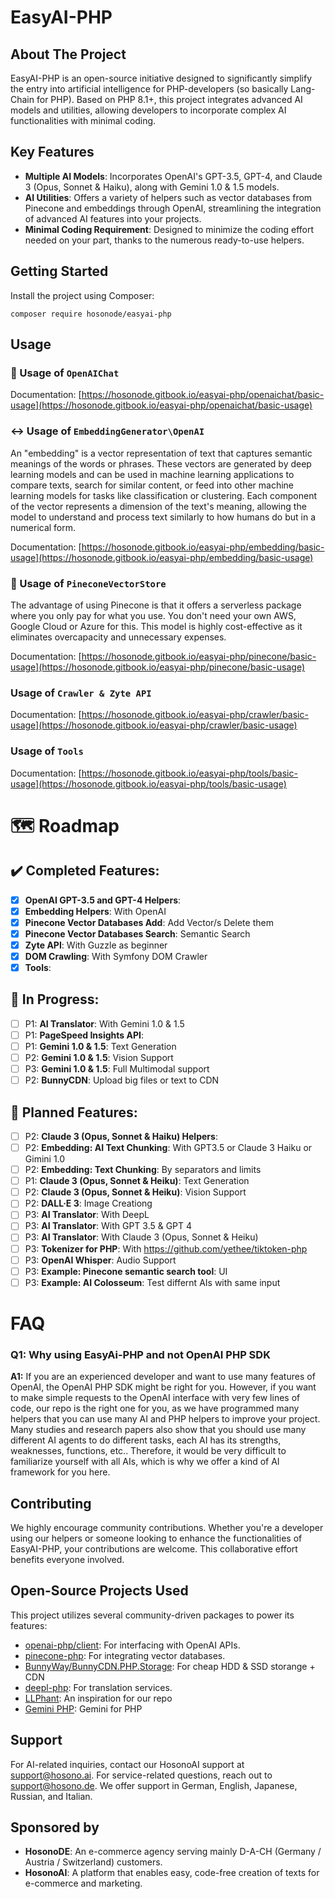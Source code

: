 EasyAI-PHP
==========

About The Project
-----------------

EasyAI-PHP is an open-source initiative designed to significantly simplify the entry into artificial intelligence for PHP-developers (so basically Lang-Chain for PHP). Based on PHP 8.1+, this project integrates advanced AI models and utilities, allowing developers to incorporate complex AI functionalities with minimal coding.

Key Features
------------

*   **Multiple AI Models**: Incorporates OpenAI's GPT-3.5, GPT-4, and Claude 3 (Opus, Sonnet & Haiku), along with Gemini 1.0 & 1.5 models.
*   **AI Utilities**: Offers a variety of helpers such as vector databases from Pinecone and embeddings through OpenAI, streamlining the integration of advanced AI features into your projects.
*   **Minimal Coding Requirement**: Designed to minimize the coding effort needed on your part, thanks to the numerous ready-to-use helpers.

Getting Started
---------------

Install the project using Composer:
```
composer require hosonode/easyai-php
```

Usage
---------------

### :speech_balloon: Usage of `OpenAIChat`

Documentation: [https://hosonode.gitbook.io/easyai-php/openaichat/basic-usage](https://hosonode.gitbook.io/easyai-php/openaichat/basic-usage)

### :left_right_arrow: Usage of `EmbeddingGenerator\OpenAI`
An "embedding" is a vector representation of text that captures semantic meanings of the words or phrases. These vectors are generated by deep learning models and can be used in machine learning applications to compare texts, search for similar content, or feed into other machine learning models for tasks like classification or clustering. Each component of the vector represents a dimension of the text's meaning, allowing the model to understand and process text similarly to how humans do but in a numerical form.

Documentation: [https://hosonode.gitbook.io/easyai-php/embedding/basic-usage](https://hosonode.gitbook.io/easyai-php/embedding/basic-usage)

### :open_file_folder: Usage of `PineconeVectorStore`
The advantage of using Pinecone is that it offers a serverless package where you only pay for what you use. You don't need your own AWS, Google Cloud or Azure for this. This model is highly cost-effective as it eliminates overcapacity and unnecessary expenses.

Documentation: [https://hosonode.gitbook.io/easyai-php/pinecone/basic-usage](https://hosonode.gitbook.io/easyai-php/pinecone/basic-usage)

### Usage of `Crawler & Zyte API`

Documentation: [https://hosonode.gitbook.io/easyai-php/crawler/basic-usage](https://hosonode.gitbook.io/easyai-php/crawler/basic-usage)

### Usage of `Tools`

Documentation: [https://hosonode.gitbook.io/easyai-php/tools/basic-usage](https://hosonode.gitbook.io/easyai-php/tools/basic-usage)

:world_map: Roadmap
=======

:heavy_check_mark: Completed Features:
------------------

- [x] **OpenAI GPT-3.5 and GPT-4 Helpers**:
- [x] **Embedding Helpers**: With OpenAI
- [x] **Pinecone Vector Databases Add**: Add Vector/s Delete them
- [x] **Pinecone Vector Databases Search**: Semantic Search
- [x] **Zyte API**: With Guzzle as beginner
- [x] **DOM Crawling**: With Symfony DOM Crawler
- [x] **Tools**:

:construction: In Progress:
-----------
- [ ] P1: **AI Translator**: With Gemini 1.0 & 1.5
- [ ] P1: **PageSpeed Insights API**:
- [ ] P1: **Gemini 1.0 & 1.5**: Text Generation
- [ ] P2: **Gemini 1.0 & 1.5**: Vision Support
- [ ] P3: **Gemini 1.0 & 1.5**: Full Multimodal support
- [ ] P2: **BunnyCDN**: Upload big files or text to CDN

:rocket: Planned Features:
----------------
- [ ] P2: **Claude 3 (Opus, Sonnet & Haiku) Helpers**:
- [ ] P2: **Embedding: AI Text Chunking**: With GPT3.5 or Claude 3 Haiku or Gimini 1.0
- [ ] P2: **Embedding: Text Chunking**: By separators and limits
- [ ] P1: **Claude 3 (Opus, Sonnet & Heiku)**: Text Generation
- [ ] P2: **Claude 3 (Opus, Sonnet & Heiku)**: Vision Support
- [ ] P2: **DALL·E 3**: Image Creationg
- [ ] P3: **AI Translator**: With DeepL
- [ ] P3: **AI Translator**: With GPT 3.5 & GPT 4
- [ ] P3: **AI Translator**: With Claude 3 (Opus, Sonnet & Heiku)
- [ ] P3: **Tokenizer for PHP**: With https://github.com/yethee/tiktoken-php
- [ ] P3: **OpenAI Whisper**: Audio Support
- [ ] P3: **Example: Pinecone semantic search tool**: UI
- [ ] P3: **Example: AI Colosseum**: Test differnt AIs with same input

FAQ
===

### Q1: Why using EasyAi-PHP and not OpenAI PHP SDK

**A1:** If you are an experienced developer and want to use many features of OpenAI, the OpenAI PHP SDK might be right for you. However, if you want to make simple requests to the OpenAI interface with very few lines of code, our repo is the right one for you, as we have programmed many helpers that you can use many AI and PHP helpers to improve your project.
Many studies and research papers also show that you should use many different AI agents to do different tasks, each AI has its strengths, weaknesses, functions, etc.. Therefore, it would be very difficult to familiarize yourself with all AIs, which is why we offer a kind of AI framework for you here.

Contributing
------------

We highly encourage community contributions. Whether you're a developer using our helpers or someone looking to enhance the functionalities of EasyAI-PHP, your contributions are welcome. This collaborative effort benefits everyone involved.

Open-Source Projects Used
-------------------------
This project utilizes several community-driven packages to power its features:

*   [openai-php/client](https://github.com/openai-php/client): For interfacing with OpenAI APIs.
*   [pinecone-php](https://github.com/probots-io/pinecone-php): For integrating vector databases.
*   [BunnyWay/BunnyCDN.PHP.Storage](https://github.com/BunnyWay/BunnyCDN.PHP.Storage): For cheap HDD & SSD storange + CDN
*   [deepl-php](https://github.com/DeepLcom/deepl-php): For translation services.
*   [LLPhant](https://github.com/theodo-group/LLPhant): An inspiration for our repo
*   [Gemini PHP](https://github.com/google-gemini-php/client): Gemini for PHP

Support
-------

For AI-related inquiries, contact our HosonoAI support at support@hosono.ai. For service-related questions, reach out to support@hosono.de. We offer support in German, English, Japanese, Russian, and Italian.

Sponsored by
------------
*   **HosonoDE**: An e-commerce agency serving mainly D-A-CH (Germany / Austria / Switzerland) customers.
*   **HosonoAI**: A platform that enables easy, code-free creation of texts for e-commerce and marketing.
